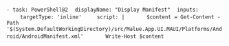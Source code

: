 `- task: PowerShell@2`
&nbsp;&nbsp;&nbsp;`displayName: "Display Manifest"`
&nbsp;&nbsp;&nbsp;`inputs:`
&nbsp;&nbsp;&nbsp;&nbsp;&nbsp;&nbsp;&nbsp;&nbsp;`targetType: 'inline'`
&nbsp;&nbsp;&nbsp;&nbsp;&nbsp;&nbsp;&nbsp;&nbsp;`script: |`
&nbsp;&nbsp;&nbsp;&nbsp;&nbsp;&nbsp;&nbsp;&nbsp;&nbsp;&nbsp;&nbsp;&nbsp;`$content = Get-Content -Path '$(System.DefaultWorkingDirectory)/src/Malue.App.UI.MAUI/Platforms/Android/AndroidManifest.xml'`
&nbsp;&nbsp;&nbsp;&nbsp;&nbsp;&nbsp;&nbsp;&nbsp;&nbsp;&nbsp;&nbsp;&nbsp;`Write-Host $content`